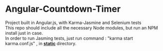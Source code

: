 Angular-Countdown-Timer
=======================

Project built in Angular.js, with Karma-Jasmine and Selenium tests
<br>
This repo should include all the necessary Node modules, but run an NPM install just in case.
<br>
In order to run Jasming tests, just run command : "karma start karma.conf.js" , in <b><u>static</u></b> directory.